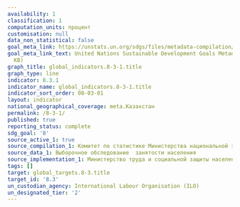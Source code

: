 ```yaml
---
availability: 1
classification: 1
computation_units: процент
customisation: null
data_non_statistical: false
goal_meta_link: https://unstats.un.org/sdgs/files/metadata-compilation/Metadata-Goal-8.pdf
goal_meta_link_text: United Nations Sustainable Development Goals Metadata (PDF 231
  KB)
graph_title: global_indicators.8-3-1.title
graph_type: line
indicator: 8.3.1
indicator_name: global_indicators.8-3-1.title
indicator_sort_order: 08-03-01
layout: indicator
national_geographical_coverage: meta.Казахстан
permalink: /8-3-1/
published: true
reporting_status: complete
sdg_goal: '8'
source_active_1: true
source_compilation_1: Комитет по статистике Министерства национальной экономики РК
source_data_1: Выборочное обследование  занятости населения
source_implementation_1: Министерство труда и социальной защиты населения РК
tags: []
target: global_targets.8-3.title
target_id: '8.3'
un_custodian_agency: International Labour Organisation (ILO)
un_designated_tier: '2'
---
```

